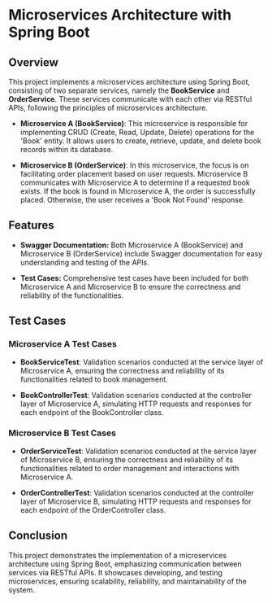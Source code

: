 # Microservices Architecture with Spring Boot

## Overview

This project implements a microservices architecture using Spring Boot, consisting of two separate services, namely the **BookService** and **OrderService**. These services communicate with each other via RESTful APIs, following the principles of microservices architecture.

- **Microservice A (BookService)**: This microservice is responsible for implementing CRUD (Create, Read, Update, Delete) operations for the 'Book' entity. It allows users to create, retrieve, update, and delete book records within its database.

- **Microservice B (OrderService)**: In this microservice, the focus is on facilitating order placement based on user requests. Microservice B communicates with Microservice A to determine if a requested book exists. If the book is found in Microservice A, the order is successfully placed. Otherwise, the user receives a 'Book Not Found' response.

## Features
- **Swagger Documentation:** Both Microservice A (BookService) and Microservice B (OrderService) include Swagger documentation for easy understanding and testing of the APIs.

- **Test Cases:** Comprehensive test cases have been included for both Microservice A and Microservice B to ensure the correctness and reliability of the functionalities.

## Test Cases

### Microservice A Test Cases

- **BookServiceTest**: Validation scenarios conducted at the service layer of Microservice A, ensuring the correctness and reliability of its functionalities related to book management.

- **BookControllerTest**: Validation scenarios conducted at the controller layer of Microservice A, simulating HTTP requests and responses for each endpoint of the BookController class.

### Microservice B Test Cases

- **OrderServiceTest**: Validation scenarios conducted at the service layer of Microservice B, ensuring the correctness and reliability of its functionalities related to order management and interactions with Microservice A.

- **OrderControllerTest**: Validation scenarios conducted at the controller layer of Microservice B, simulating HTTP requests and responses for each endpoint of the OrderController class.

## Conclusion

This project demonstrates the implementation of a microservices architecture using Spring Boot, emphasizing communication between services via RESTful APIs. It showcases developing, and testing microservices, ensuring scalability, reliability, and maintainability of the system.
